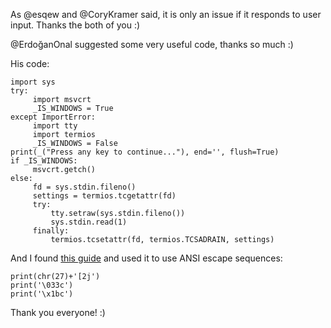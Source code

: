 As @esqew and @CoryKramer said, it is only an issue if it responds to user input. Thanks the both of you :)

@ErdoğanOnal suggested some very useful code, thanks so much :)

His code:
```
import sys 
try:
     import msvcrt
     _IS_WINDOWS = True
except ImportError:
     import tty
     import termios
     _IS_WINDOWS = False
print(_("Press any key to continue..."), end='', flush=True)
if _IS_WINDOWS:
     msvcrt.getch()
else:
     fd = sys.stdin.fileno()
     settings = termios.tcgetattr(fd)
     try:
         tty.setraw(sys.stdin.fileno())
         sys.stdin.read(1)
     finally:
         termios.tcsetattr(fd, termios.TCSADRAIN, settings)
```

And I found [this guide](https://www.geeksforgeeks.org/clear-screen-python/) and used it to use ANSI escape sequences:

```
print(chr(27)+'[2j')
print('\033c')
print('\x1bc')
```

Thank you everyone! :)